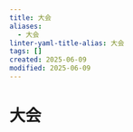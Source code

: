 ```yaml
---
title: 大会
aliases:
  - 大会
linter-yaml-title-alias: 大会
tags: []
created: 2025-06-09
modified: 2025-06-09
---
```


# 大会
